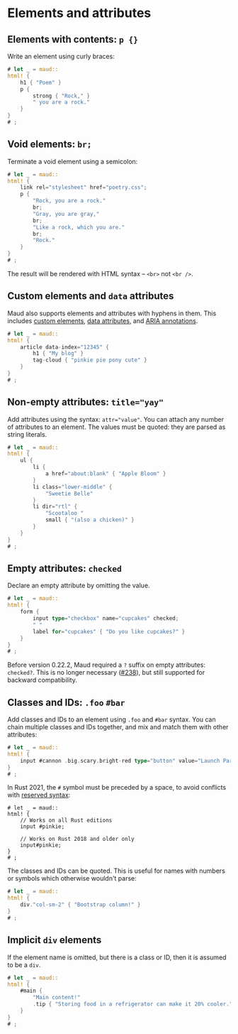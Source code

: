# Elements and attributes

## Elements with contents: `p {}`

Write an element using curly braces:

```rust
# let _ = maud::
html! {
    h1 { "Poem" }
    p {
        strong { "Rock," }
        " you are a rock."
    }
}
# ;
```

## Void elements: `br;`

Terminate a void element using a semicolon:

```rust
# let _ = maud::
html! {
    link rel="stylesheet" href="poetry.css";
    p {
        "Rock, you are a rock."
        br;
        "Gray, you are gray,"
        br;
        "Like a rock, which you are."
        br;
        "Rock."
    }
}
# ;
```

The result will be rendered with HTML syntax – `<br>` not `<br />`.

## Custom elements and `data` attributes

Maud also supports elements and attributes with hyphens in them.
This includes [custom elements], [data attributes], and [ARIA annotations].

```rust
# let _ = maud::
html! {
    article data-index="12345" {
        h1 { "My blog" }
        tag-cloud { "pinkie pie pony cute" }
    }
}
# ;
```

[custom elements]: https://developer.mozilla.org/en-US/docs/Web/Web_Components/Using_custom_elements
[data attributes]: https://css-tricks.com/a-complete-guide-to-data-attributes/
[ARIA annotations]: https://developer.mozilla.org/en-US/docs/Web/Accessibility/ARIA/Annotations

## Non-empty attributes: `title="yay"`

Add attributes using the syntax: `attr="value"`.
You can attach any number of attributes to an element.
The values must be quoted: they are parsed as string literals.

```rust
# let _ = maud::
html! {
    ul {
        li {
            a href="about:blank" { "Apple Bloom" }
        }
        li class="lower-middle" {
            "Sweetie Belle"
        }
        li dir="rtl" {
            "Scootaloo "
            small { "(also a chicken)" }
        }
    }
}
# ;
```

## Empty attributes: `checked`

Declare an empty attribute by omitting the value.

```rust
# let _ = maud::
html! {
    form {
        input type="checkbox" name="cupcakes" checked;
        " "
        label for="cupcakes" { "Do you like cupcakes?" }
    }
}
# ;
```

Before version 0.22.2, Maud required a `?` suffix on empty attributes: `checked?`.
This is no longer necessary ([#238]), but still supported for backward compatibility.

[#238]: https://github.com/lambda-fairy/maud/pull/238

## Classes and IDs: `.foo` `#bar`

Add classes and IDs to an element using `.foo` and `#bar` syntax.
You can chain multiple classes and IDs together, and mix and match them with other attributes:

```rust
# let _ = maud::
html! {
    input #cannon .big.scary.bright-red type="button" value="Launch Party Cannon";
}
# ;
```

In Rust 2021, the `#` symbol must be preceded by a space, to avoid conflicts with [reserved syntax]:

[reserved syntax]: https://doc.rust-lang.org/edition-guide/rust-2021/reserving-syntax.html

```rust,edition2018
# let _ = maud::
html! {
    // Works on all Rust editions
    input #pinkie;

    // Works on Rust 2018 and older only
    input#pinkie;
}
# ;
```

The classes and IDs can be quoted.
This is useful for names with numbers or symbols which otherwise wouldn't parse:

```rust
# let _ = maud::
html! {
    div."col-sm-2" { "Bootstrap column!" }
}
# ;
```

## Implicit `div` elements

If the element name is omitted, but there is a class or ID, then it is assumed to be a `div`.

```rust
# let _ = maud::
html! {
    #main {
        "Main content!"
        .tip { "Storing food in a refrigerator can make it 20% cooler." }
    }
}
# ;
```
